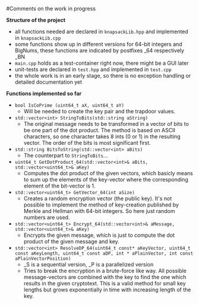 #Comments on the work in progress

**Structure of the project**
* all functions needed are declared in `knapsackLib.hpp` and implemented in `knapsackLib.cpp`
* some functions show up in different versions for 64-bit integers and BigNums, these functions are indicated by postfixes _64 respectively _BN
* `main.cpp` holds as a test-container right now, there might be a GUI later
* unit-tests are declared in `test.hpp` and implemented in `test.cpp`
* the whole work is in an early stage, so there is no exception handling or detailed documentation yet
  
**Functions implemented so far**  
* `bool IsCoPrime (uint64_t aX, uint64_t aY)`
    * Will be needed to create the key pair and the trapdoor values.
* `std::vector<int> StringToBits(std::string aString)`
    * The original message needs to be transformed in a vector of bits to be one part of the dot product. The method is based on ASCII characters, so one character takes 8 ints (0 or 1) in the resulting vector. The order of the bits is most significant first.
* `std::string BitsToString(std::vector<int> aBits)`
    * The counterpart to `StringToBits`...
* `uint64_t GetDotProduct_64(std::vector<int>& aBits, std::vector<uint64_t>& aKey)`
    * Computes the dot product of the given vectors, which basicly means to sum up the elements of the key-vector where the corresponding element of the bit-vector is 1.
* `std::vector<uint64_t> GetVector_64(int aSize)`
    * Creates a random encryption vector (the public key). It's not possible to implement the method of key-creation published by Merkle and Hellman with 64-bit integers. So here just random numbers are used.
* `std::vector<uint64_t> Encrypt_64(std::vector<int>& aMessage, std::vector<uint64_t>& aKey)`
    * Encrypts the given message, which is just to compute the dot product of the given message and key.
* `std::vector<int> ResolveDP_64(uint64_t const* aKeyVector, uint64_t const aKeyLength, uint64_t const aDP, int * aPlainVector, int const aPlainVectorPosition)`
    * _S is a sequential version, _P is a parallelized version
    * Tries to break the encryption in a brute-force like way. All possible message-vectors are combined with the key to find the one which results in the given cryptotext. This is a valid method for small key lengths but grows exponentially in time with increasing length of the key.
